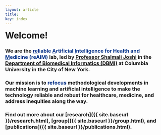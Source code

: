 ```yaml
---
layout: article
title:  
key: index
---
```




<!-- <img align="right" width="600px" src= "assets/images/reaim_index_photo.jpg" style="padding-left: 75px"/> -->

<html lang="en">
<head>
    <meta charset="UTF-8">
    <meta name="viewport" content="width=device-width, initial-scale=1.0">
    <style>
        .custom-h1 {
            font-size: 2em; 
            font-weight: bold;
        }
    </style>
</head>
<body>
    <span class="custom-h1">Welcome!</span>
</body>
</html>

### We are the <span style="color: #003087;"><u>re</u>liable <u>A</u>rtificial <u>I</u>ntelligence for Health and <u>M</u>edicine (reAIM)</span> lab, led by [Professor Shalmali Joshi](https://shalmalijoshi.github.io/reAIM/) in the [Department of Biomedical Informatics (DBMI)](https://www.dbmi.columbia.edu/) at Columbia University in the City of New York.

### Our mission is to <span style="color: #003087;">refocus</span> methodological developments in machine learning and artificial intelligence to make the technology reliable and robust for healthcare, medicine, and address inequities along the way.

### Find out more about our [research]({{ site.baseurl }}/research.html), [group]({{ site.baseurl }}/group.html), and [publications]({{ site.baseurl }}/publications.html). 



